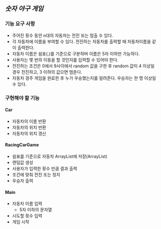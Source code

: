## *숫자 야구 게임*
### 기능 요구 사항
* 주어진 횟수 동안 n대의 자동차는 전진 또는 멈출 수 있다.
* 각 자동차에 이름을 부여할 수 있다. 전진하는 자동차를 출력할 때 자동차이름을 같이 출력한다.
* 자동차 이름은 쉼표(,)를 기준으로 구분하며 이름은 5자 이하만 가능하다.
* 사용자는 몇 번의 이동을 할 것인지를 입력할 수 있어야 한다.
* 전진하는 조건은 0에서 9사이에서 random 값을 구한 후 random 값이 4 이상일 경우 전진하고, 3 이하의 값으면 멈춘다.
* 자동차 경주 게임을 완료한 후 누가 우승했는지를 알려준다. 우승자는 한 명 이상일 수 있다.

### 구현해야 할 기능
#### Car
* 자동차의 이름 반환
* 자동차의 위치 반환
* 자동차의 위치 갱신
#### RacingCarGame
* 쉼표를 기준으로 자동차 ArrayList에 저장(ArrayList)
* 랜덤값 생성
* 사용자가 입력한 횟수 만큼 결과 출력
* 조건에 맞춰 전진 또는 정지
* 우승자 출력
#### Main
* 자동차 이름 입력
    * 5자 이하의 문자열
* 시도할 횟수 입력
* 게임 시작